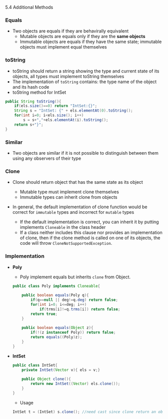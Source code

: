 5.4 Additional Methods

### Equals
- Two objects are equals if they are behavirally equivalent
	- Mutable objects are equals only if they are the **same objects**
	- Immutable objects are equals if they have the same state; immutable objects must implement equal themselves

### toString
- toString should return a string showing the type and current state of its objects, all types must implement toString themselves
- The implementation of `toString` contains: the type name of the object and its hash code
- toString method for IntSet
``` java
public String toString(){
	if(els.size()==0) return "IntSet:{}";
	String s = "IntSet: {" + els.elementAt(0).toString();
	for(int i=0; i<els.size(); i++)
		s = s+","+els.elementAt(i).toString();
	return s+"}";
}
```
### Similar
- Two objects are similar if it is not possible to distinguish between them using any observers of their type



### Clone
- Clone should return object that has the same state as its object
	- Mutable type must implement clone themselves
	- Immutable types can inherit clone from objects

- In general, the default implementation of clone function would be correct for `immutable` types and incorrect for `mutable` types
	- If the default implementation is correct, you can inherit it by putting implements `Cloneable` in the class header
	- If a class neither includes this clause nor provides an implementation of clone, then if the clone method is called on one of its objects, the code will throw `CloneNotSupportedException`.

### Implementation

- **Poly**
	- Poly implement equals but inherits `clone` from Object.
	``` java
	public class Poly implements Cloneable{
		
		public boolean equals(Poly q){
			if(q==null || deg!=q.deg) return false;
			for(int i=0; i<=deg; i++)
				if(trms[i]!=q.trms[i]) return false;
			return true;
		}
		
		public boolean equals(Object z){
			if(!(z instanceof Poly)) return false;
			return equals((Poly)z);
		}
	}
	```


- **IntSet**
	``` java
	public class IntSet{
		private IntSet(Vector v){ els = v;}
		
		public Object clone(){
			return new IntSet((Vector) els.clone());
		}
	}
	```

	- Usage
	``` java
	IntSet t = (IntSet) s.clone(); //need cast since clone return an object
	```
